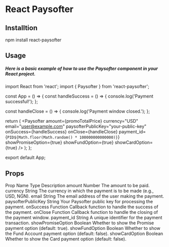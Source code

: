# React Paysofter

## Installtion
npm install react-paysofter

## Usage
##### Here is a basic example of how to use the Paysofter component in your React project.
 
import React from 'react';
import { Paysofter } from 'react-paysofter';

const App = () => {
  const handleSuccess = () => {
    console.log('Payment successful!');
  };

  const handleClose = () => {
    console.log('Payment window closed.');
  };

  return (
    <Paysofter
      amount={promoTotalPrice}
      currency="USD"
      email="user@example.com"
      paysofterPublicKey="your-public-key"
      onSuccess={handleSuccess}
      onClose={handleClose}
      payment_id={`PID${Math.floor(Math.random() * 100000000000000)}`}
      showPromiseOption={true}
      showFundOption={true}
      showCardOption={true}
    />
  );
};

export default App;



## Props
Prop Name	            Type	            Description
amount	                Number	            The amount to be paid.
currency	            String	            The currency in which the payment is to be made (e.g., USD, NGN).
email	                String	            The email address of the user making the payment.
paysofterPublicKey	    String	            Your Paysofter public key for processing the payment.
onSuccess	            Function	        Callback function to handle the success of the payment.
onClose	                Function	        Callback function to handle the closing of the payment window.
payment_id	            String	            A unique identifier for the payment transaction.
showPromiseOption	    Boolean	            Whether to show the Promise payment option (default: true).
showFundOption	        Boolean	            Whether to show the Fund Account payment option (default: false).
showCardOption	        Boolean	            Whether to show the Card payment option (default: false).
